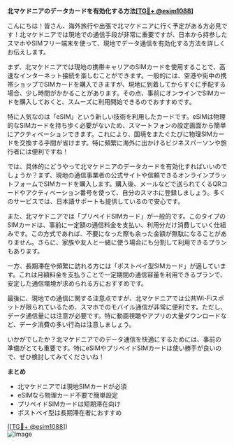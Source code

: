 **北マケドニアのデータカードを有効化する方法[[TG💪+ @esim1088](https://t.me/s/esim1088)]**

こんにちは！皆さん、海外旅行や出張で北マケドニアに行く予定がある方必見です！北マケドニアでは現地での通信手段が非常に重要ですが、日本から持参したスマホやSIMフリー端末を使って、現地でデータ通信を有効化する方法を詳しくお伝えします。

まず、北マケドニアでは現地の携帯キャリアのSIMカードを使用することで、高速なインターネット接続を楽しむことができます。一般的には、空港や街中の携帯ショップでSIMカードを購入できますが、現地に到着してからすぐに手配する場合、少し時間がかかることがあります。その点、事前にオンラインでSIMカードを購入しておくと、スムーズに利用開始できるのでおすすめです。

特に人気なのは「eSIM」という新しい技術を利用したカードです。eSIMは物理的なSIMカードを持ち歩く必要がないため、スマートフォンの設定画面から簡単にアクティベーションできます。これにより、国境をまたぐたびに物理SIMカードを交換する手間が省けます。特に頻繁に海外に出かけるビジネスパーソンや旅行者には便利ですね！

では、具体的にどうやって北マケドニアのデータカードを有効化すればいいのでしょうか？まず、現地の通信事業者の公式サイトや信頼できるオンラインプラットフォームでSIMカードを購入します。購入後、メールなどで送られてくるQRコードやアクティベーション番号を使って、自分のスマホに登録しましょう。多くのサービスでは、日本語サポートも提供しているので安心です。

また、北マケドニアでは「プリペイドSIMカード」が一般的です。このタイプのSIMカードは、事前に一定額の通信料金を支払い、利用分だけ消費していく仕組みです。この方式であれば、不要になった際も余った金額が無駄になることがありません。さらに、家族や友人と一緒に使う場合にも分割して利用できるプランもあります。

一方、長期滞在や頻繁に訪れる方には「ポストペイ型SIMカード」が適しています。これは月額料金を支払うことで一定期間の通信容量を利用できるプランで、安定した通信環境が求められる方におすすめです。

最後に、現地での通信に関する注意点ですが、北マケドニアでは公共Wi-Fiスポットが限られているため、スマホでのモバイル通信が非常に便利です。ただし、データ通信量には注意が必要です。特に動画視聴やアプリの大量ダウンロードなど、データ消費の多い行為は注意しましょう。

いかがでしたか？北マケドニアでのデータ通信を快適にするためには、事前の準備がとても重要です。特にeSIMやプリペイドSIMカードは使い勝手が良いので、ぜひ検討してみてくださいね！

**まとめ**
- 北マケドニアでは現地SIMカードが必須
- eSIMなら物理カード不要で簡単設定
- プリペイドSIMカードは短期滞在向け
- ポストペイ型は長期滞在者におすすめ

([[TG💪+ @esim1088](https://t.me/s/esim1088)])  
![Image](https://i.postimg.cc/Y0z9fWf4/image.png)